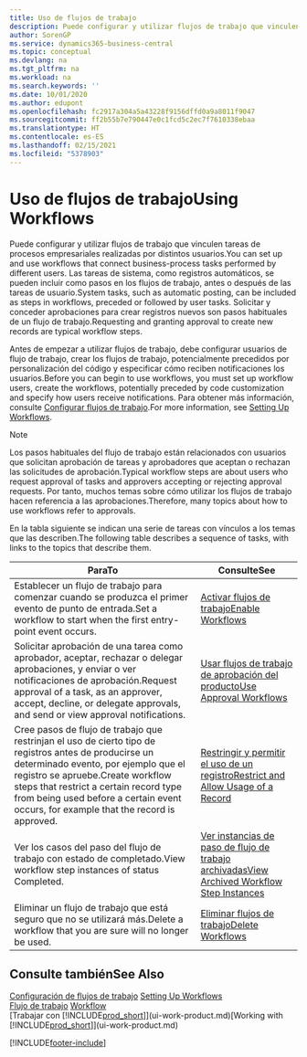 ```yaml
---
title: Uso de flujos de trabajo
description: Puede configurar y utilizar flujos de trabajo que vinculen tareas de procesos empresariales realizadas por distintos usuarios. Conozca los diferentes pasos que debe seguir para comenzar a usar los flujos de trabajo.
author: SorenGP
ms.service: dynamics365-business-central
ms.topic: conceptual
ms.devlang: na
ms.tgt_pltfrm: na
ms.workload: na
ms.search.keywords: ''
ms.date: 10/01/2020
ms.author: edupont
ms.openlocfilehash: fc2917a304a5a43228f9156dffd0a9a8011f9047
ms.sourcegitcommit: ff2b55b7e790447e0c1fcd5c2ec7f7610338ebaa
ms.translationtype: HT
ms.contentlocale: es-ES
ms.lasthandoff: 02/15/2021
ms.locfileid: "5378903"
---
```

# <a name="using-workflows"></a><span data-ttu-id="f3a82-104">Uso de flujos de trabajo</span><span class="sxs-lookup"><span data-stu-id="f3a82-104">Using Workflows</span></span>
<span data-ttu-id="f3a82-105">Puede configurar y utilizar flujos de trabajo que vinculen tareas de procesos empresariales realizadas por distintos usuarios.</span><span class="sxs-lookup"><span data-stu-id="f3a82-105">You can set up and use workflows that connect business-process tasks performed by different users.</span></span> <span data-ttu-id="f3a82-106">Las tareas de sistema, como registros automáticos, se pueden incluir como pasos en los flujos de trabajo, antes o después de las tareas de usuario.</span><span class="sxs-lookup"><span data-stu-id="f3a82-106">System tasks, such as automatic posting, can be included as steps in workflows, preceded or followed by user tasks.</span></span> <span data-ttu-id="f3a82-107">Solicitar y conceder aprobaciones para crear registros nuevos son pasos habituales de un flujo de trabajo.</span><span class="sxs-lookup"><span data-stu-id="f3a82-107">Requesting and granting approval to create new records are typical workflow steps.</span></span>  

 <span data-ttu-id="f3a82-108">Antes de empezar a utilizar flujos de trabajo, debe configurar usuarios de flujo de trabajo, crear los flujos de trabajo, potencialmente precedidos por personalización del código y especificar cómo reciben notificaciones los usuarios.</span><span class="sxs-lookup"><span data-stu-id="f3a82-108">Before you can begin to use workflows, you must set up workflow users, create the workflows, potentially preceded by code customization and specify how users receive notifications.</span></span> <span data-ttu-id="f3a82-109">Para obtener más información, consulte [Configurar flujos de trabajo](across-set-up-workflows.md).</span><span class="sxs-lookup"><span data-stu-id="f3a82-109">For more information, see [Setting Up Workflows](across-set-up-workflows.md).</span></span>  

> [!NOTE]  
>  <span data-ttu-id="f3a82-110">Los pasos habituales del flujo de trabajo están relacionados con usuarios que solicitan aprobación de tareas y aprobadores que aceptan o rechazan las solicitudes de aprobación.</span><span class="sxs-lookup"><span data-stu-id="f3a82-110">Typical workflow steps are about users who request approval of tasks and approvers accepting or rejecting approval requests.</span></span> <span data-ttu-id="f3a82-111">Por tanto, muchos temas sobre cómo utilizar los flujos de trabajo hacen referencia a las aprobaciones.</span><span class="sxs-lookup"><span data-stu-id="f3a82-111">Therefore, many topics about how to use workflows refer to approvals.</span></span>  

 <span data-ttu-id="f3a82-112">En la tabla siguiente se indican una serie de tareas con vínculos a los temas que las describen.</span><span class="sxs-lookup"><span data-stu-id="f3a82-112">The following table describes a sequence of tasks, with links to the topics that describe them.</span></span>  

|<span data-ttu-id="f3a82-113">**Para**</span><span class="sxs-lookup"><span data-stu-id="f3a82-113">**To**</span></span>|<span data-ttu-id="f3a82-114">**Consulte**</span><span class="sxs-lookup"><span data-stu-id="f3a82-114">**See**</span></span>|  
|------------|-------------|  
|<span data-ttu-id="f3a82-115">Establecer un flujo de trabajo para comenzar cuando se produzca el primer evento de punto de entrada.</span><span class="sxs-lookup"><span data-stu-id="f3a82-115">Set a workflow to start when the first entry-point event occurs.</span></span>|[<span data-ttu-id="f3a82-116">Activar flujos de trabajo</span><span class="sxs-lookup"><span data-stu-id="f3a82-116">Enable Workflows</span></span>](across-how-to-enable-workflows.md)|  
|<span data-ttu-id="f3a82-117">Solicitar aprobación de una tarea como aprobador, aceptar, rechazar o delegar aprobaciones, y enviar o ver notificaciones de aprobación.</span><span class="sxs-lookup"><span data-stu-id="f3a82-117">Request approval of a task, as an approver, accept, decline, or delegate approvals, and send or view approval notifications.</span></span>|[<span data-ttu-id="f3a82-118">Usar flujos de trabajo de aprobación del producto</span><span class="sxs-lookup"><span data-stu-id="f3a82-118">Use Approval Workflows</span></span>](across-how-use-approval-workflows.md)|  
|<span data-ttu-id="f3a82-119">Cree pasos de flujo de trabajo que restrinjan el uso de cierto tipo de registros antes de producirse un determinado evento, por ejemplo que el registro se apruebe.</span><span class="sxs-lookup"><span data-stu-id="f3a82-119">Create workflow steps that restrict a certain record type from being used before a certain event occurs, for example that the record is approved.</span></span>|[<span data-ttu-id="f3a82-120">Restringir y permitir el uso de un registro</span><span class="sxs-lookup"><span data-stu-id="f3a82-120">Restrict and Allow Usage of a Record</span></span>](across-how-to-restrict-and-allow-usage-of-a-record.md)|  
|<span data-ttu-id="f3a82-121">Ver los casos del paso del flujo de trabajo con estado de completado.</span><span class="sxs-lookup"><span data-stu-id="f3a82-121">View workflow step instances of status Completed.</span></span>|[<span data-ttu-id="f3a82-122">Ver instancias de paso de flujo de trabajo archivadas</span><span class="sxs-lookup"><span data-stu-id="f3a82-122">View Archived Workflow Step Instances</span></span>](across-how-to-view-archived-workflow-step-instances.md)|  
|<span data-ttu-id="f3a82-123">Eliminar un flujo de trabajo que está seguro que no se utilizará más.</span><span class="sxs-lookup"><span data-stu-id="f3a82-123">Delete a workflow that you are sure will no longer be used.</span></span>|[<span data-ttu-id="f3a82-124">Eliminar flujos de trabajo</span><span class="sxs-lookup"><span data-stu-id="f3a82-124">Delete Workflows</span></span>](across-how-to-delete-workflows.md)|  

## <a name="see-also"></a><span data-ttu-id="f3a82-125">Consulte también</span><span class="sxs-lookup"><span data-stu-id="f3a82-125">See Also</span></span>  
<span data-ttu-id="f3a82-126">[Configuración de flujos de trabajo](across-set-up-workflows.md) </span><span class="sxs-lookup"><span data-stu-id="f3a82-126">[Setting Up Workflows](across-set-up-workflows.md) </span></span>  
<span data-ttu-id="f3a82-127">[Flujo de trabajo](across-workflow.md) </span><span class="sxs-lookup"><span data-stu-id="f3a82-127">[Workflow](across-workflow.md) </span></span>  
<span data-ttu-id="f3a82-128">[Trabajar con [!INCLUDE[prod_short](includes/prod_short.md)]](ui-work-product.md)</span><span class="sxs-lookup"><span data-stu-id="f3a82-128">[Working with [!INCLUDE[prod_short](includes/prod_short.md)]](ui-work-product.md)</span></span>


[!INCLUDE[footer-include](includes/footer-banner.md)]
